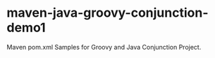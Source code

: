maven-java-groovy-conjunction-demo1
===================================

Maven pom.xml Samples for Groovy and Java Conjunction Project.